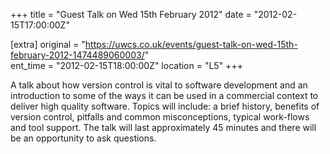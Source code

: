 +++
title = "Guest Talk on Wed 15th February 2012"
date = "2012-02-15T17:00:00Z"

[extra]
original = "https://uwcs.co.uk/events/guest-talk-on-wed-15th-february-2012-1474489060003/"    
ent_time = "2012-02-15T18:00:00Z"
location = "L5"
+++

A talk about how version control is vital to software development and an introduction to some of the ways it can be used in a commercial context to deliver high quality software. Topics will include: a brief history, benefits of version control, pitfalls and common misconceptions, typical work-flows and tool support. The talk will last approximately 45 minutes and there will be an opportunity to ask questions.

